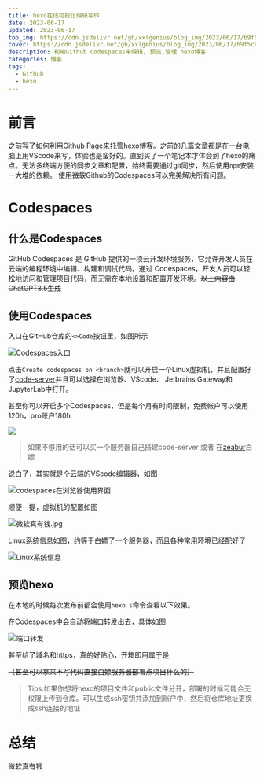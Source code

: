```yaml
---
title: hexo在线可视化编辑写作
date: 2023-06-17 
updated: 2023-06-17
top_img: https://cdn.jsdelivr.net/gh/xxlgenius/blog_img/2023/06/17/b9f5cbc9eefe927ed3b08cb517a97f39.png
cover: https://cdn.jsdelivr.net/gh/xxlgenius/blog_img/2023/06/17/b9f5cbc9eefe927ed3b08cb517a97f39.png
description: 利用Github Codespaces来编辑, 预览,管理 hexo博客
categories: 博客
tags:
  - Github
  - hexo
---
```


# 前言
之前写了如何利用Github Page来托管hexo博客。之前的几篇文章都是在一台电脑上用VScode来写，体验也是蛮好的。直到买了一个笔记本才体会到了hexo的痛点。无法多终端方便的同步文章和配置，始终需要通过git同步，然后使用`npm`安装一大堆的依赖。
使用~~微软~~Github的Codespaces可以完美解决所有问题。

# Codespaces

## 什么是Codespaces

GitHub Codespaces 是 GitHub 提供的一项云开发环境服务，它允许开发人员在云端的编程环境中编辑、构建和调试代码。通过 Codespaces，开发人员可以轻松地访问和管理项目代码，而无需在本地设置和配置开发环境。~~以上内容由ChatGPT3.5生成~~

## 使用Codespaces

入口在GitHub仓库的`<>Code`按钮里，如图所示

![Codespaces入口](https://cdn.jsdelivr.net/gh/xxlgenius/blog_img/2023/06/17/8423b87bef549b67de2e2be24ff13206.png)

点击`Create codespaces on <branch>`就可以开启一个Linux虚拟机，并且配置好了[code-server](https://github.com/coder/code-server)并且可以选择在浏览器、VScode、 Jetbrains Gateway和JupyterLab中打开。

甚至你可以开启多个Codespaces，但是每个月有时间限制，免费帐户可以使用120h，pro账户180h

![](https://cdn.jsdelivr.net/gh/xxlgenius/blog_img/2023/06/17/d73b5123232a93f4c2959f6c1352ea6c.png)

> 如果不够用的话可以买一个服务器自己搭建code-server 或者 在[zeabur](https://zeabur.com/zh-CN)白嫖

说白了，其实就是个云端的VScode编辑器，如图

![codespaces在浏览器使用界面](https://cdn.jsdelivr.net/gh/xxlgenius/blog_img/2023/06/17/075a6f769694148fc0888185d807e020.png)

顺便一提，虚拟机的配置如图

![微软真有钱.jpg](https://cdn.jsdelivr.net/gh/xxlgenius/blog_img/2023/06/17/7927118126f5e998df7bcac485537ac4.png)

Linux系统信息如图，约等于白嫖了一个服务器，而且各种常用环境已经配好了

![Linux系统信息](https://cdn.jsdelivr.net/gh/xxlgenius/blog_img/2023/06/17/78d3c17f7777bc4c1791a95b0d1fbbe3.png)

## 预览hexo

在本地的时候每次发布前都会使用`hexo s`命令查看以下效果。

在Codespaces中会自动将端口转发出去，具体如图

![端口转发](https://cdn.jsdelivr.net/gh/xxlgenius/blog_img/2023/06/17/49d50eacf6634d0eb376ec353e1aa782.png)

甚至给了域名和https，真的好贴心，开箱即用属于是

~~（甚至可以拿来不写代码直接白嫖服务器部署点项目什么的）~~

> Tips:如果你想将hexo的项目文件和public文件分开，部署的时候可能会无权限上传到仓库。可以生成ssh密钥并添加到账户中，然后将仓库地址更换成ssh连接的地址

# 总结

微软真有钱
